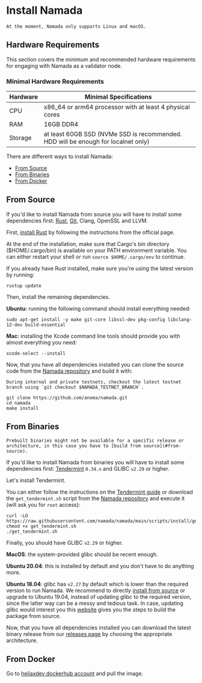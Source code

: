 # Install Namada

```admonish warning
At the moment, Namada only supports Linux and macOS. 
```

## Hardware Requirements

This section covers the minimum and recommended hardware requirements for engaging with Namada as a validator node.

### Minimal Hardware Requirements

| Hardware | Minimal Specifications |
| -------- | -------- |
| CPU     | x86_64 or arm64 processor with at least 4 physical cores     |
| RAM     | 16GB DDR4     |
| Storage     | at least 60GB SSD (NVMe SSD is recommended. HDD will be enough for localnet only)    |

There are different ways to install Namada:

- [From Source](#from-source)
- [From Binaries](#from-binaries)
- [From Docker](#from-docker)

## From Source

If you'd like to install Namada from source you will have to install some dependencies first: [Rust](https://www.rust-lang.org/tools/install), [Git](https://git-scm.com/book/en/v2/Getting-Started-Installing-Git), Clang, OpenSSL and LLVM.

First, [install Rust](https://www.rust-lang.org/tools/install) by following the instructions from the official page.

At the end of the installation, make sure that Cargo's bin directory ($HOME/.cargo/bin) is available on your PATH environment variable. You can either restart your shell or run `source $HOME/.cargo/env` to continue.

If you already have Rust installed, make sure you're using the latest version by running:

```shell
rustup update
```

Then, install the remaining dependencies.

**Ubuntu:** running the following command should install everything needed:

```shell
sudo apt-get install -y make git-core libssl-dev pkg-config libclang-12-dev build-essential
```

**Mac:** installing the Xcode command line tools should provide you with almost everything you need:

```shell
xcode-select --install
```

Now, that you have all dependencies installed you can clone the source code from the [Namada repository](https://github.com/anoma/namada) and build it with:

```admonish warning
During internal and private testnets, checkout the latest testnet branch using `git checkout $NAMADA_TESTNET_BRANCH`.
```

```shell
git clone https://github.com/anoma/namada.git
cd namada 
make install
```

## From Binaries

```admonish warning
Prebuilt binaries might not be available for a specific release or architecture, in this case you have to [build from source](#from-source).
```

If you'd like to install Namada from binaries you will have to install some dependencies first: [Tendermint](https://docs.tendermint.com/master/introduction/install.html) `0.34.x` and GLIBC `v2.29` or higher.

Let's install Tendermint.

You can either follow the instructions on the [Tendermint guide](https://docs.tendermint.com/master/introduction/install.html) or download the `get_tendermint.sh` script from the [Namada repository](https://github.com/anoma/namada/blob/master/scripts/install/get_tendermint.sh) and execute it (will ask you for `root` access):

```shell
curl -LO https://raw.githubusercontent.com/namada/namada/main/scripts/install/get_tendermint.sh
chmod +x get_tendermint.sh
./get_tendermint.sh
```

Finally, you should have GLIBC `v2.29` or higher.

**MacOS**: the system-provided glibc should be recent enough.

**Ubuntu 20.04**: this is installed by default and you don't have to do anything more.

**Ubuntu 18.04**: glibc has `v2.27` by default which is lower than the required version to run Namada. We recommend to directly [install from source](#from-source) or upgrade to Ubuntu 19.04, instead of updating glibc to the required version, since the latter way can be a messy and tedious task. In case, updating glibc would interest you this [website](http://www.linuxfromscratch.org/lfs/view/9.0-systemd/chapter05/glibc.html) gives you the steps to build the package from source.

Now, that you have all dependencies installed you can download the latest binary release from our [releases page](https://github.com/anoma/namada/releases) by choosing the appropriate architecture.

[fixme]: <> (update docker config as soon as Namada is transferred fully to Namada)

## From Docker

Go to [heliaxdev dockerhub account](https://hub.docker.com/r/heliaxdev/namada) and pull the image.
